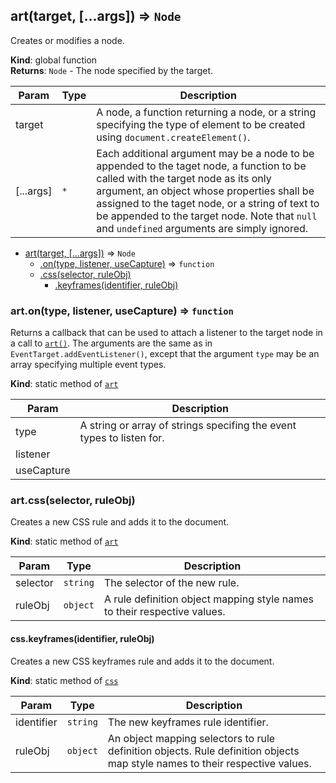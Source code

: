 <a name="art"></a>

## art(target, [...args]) ⇒ <code>Node</code>
Creates or modifies a node.

**Kind**: global function  
**Returns**: <code>Node</code> - The node specified by the target.  

| Param | Type | Description |
| --- | --- | --- |
| target |  | A node, a function returning a node, or a string specifying the type of element to be created using `document.createElement()`. |
| [...args] | <code>\*</code> | Each additional argument may be a node to be appended to the taget node, a function to be called with the target node as its only argument, an object whose properties shall be assigned to the taget node, or a string of text to be appended to the target node. Note that `null` and `undefined` arguments are simply ignored. |


* [art(target, [...args])](#art) ⇒ <code>Node</code>
    * [.on(type, listener, useCapture)](#art.on) ⇒ <code>function</code>
    * [.css(selector, ruleObj)](#art.css)
        * [.keyframes(identifier, ruleObj)](#art.css.keyframes)

<a name="art.on"></a>

### art.on(type, listener, useCapture) ⇒ <code>function</code>
Returns a callback that can be used to attach a listener to the target node in a call to
[`art()`](#art).
The arguments are the same as in `EventTarget.addEventListener()`, except that the
argument `type` may be an array specifying multiple event types.

**Kind**: static method of <code>[art](#art)</code>  

| Param | Description |
| --- | --- |
| type | A string or array of strings specifing the event types to listen for. |
| listener |  |
| useCapture |  |

<a name="art.css"></a>

### art.css(selector, ruleObj)
Creates a new CSS rule and adds it to the document.

**Kind**: static method of <code>[art](#art)</code>  

| Param | Type | Description |
| --- | --- | --- |
| selector | <code>string</code> | The selector of the new rule. |
| ruleObj | <code>object</code> | A rule definition object mapping style names to their respective values. |

<a name="art.css.keyframes"></a>

#### css.keyframes(identifier, ruleObj)
Creates a new CSS keyframes rule and adds it to the document.

**Kind**: static method of <code>[css](#art.css)</code>  

| Param | Type | Description |
| --- | --- | --- |
| identifier | <code>string</code> | The new keyframes rule identifier. |
| ruleObj | <code>object</code> | An object mapping selectors to rule definition objects. Rule definition objects map style names to their respective values. |

